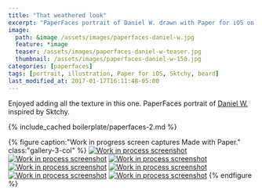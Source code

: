```yaml
---
title: "That weathered look"
excerpt: "PaperFaces portrait of Daniel W. drawn with Paper for iOS on an iPad."
image: 
  path: &image /assets/images/paperfaces-daniel-w.jpg 
  feature: *image
  teaser: /assets/images/paperfaces-daniel-w-teaser.jpg
  thumbnail: /assets/images/paperfaces-daniel-w-150.jpg
categories: [paperfaces]
tags: [portrait, illustration, Paper for iOS, Sktchy, beard]
last_modified_at: 2017-01-17T16:11:48-05:00
---
```


Enjoyed adding all the texture in this one. PaperFaces portrait of [Daniel W.](https://sktchy.com/Uc5fXc) inspired by Sktchy.

{% include_cached boilerplate/paperfaces-2.md %}

{% figure caption:"Work in progress screen captures Made with Paper." class:"gallery-3-col" %}
[![Work in process screenshot](/assets/images/paperfaces-daniel-w-process-1-600.jpg)](/assets/images/paperfaces-daniel-w-process-1-lg.jpg)
[![Work in process screenshot](/assets/images/paperfaces-daniel-w-process-2-600.jpg)](/assets/images/paperfaces-daniel-w-process-2-lg.jpg)
[![Work in process screenshot](/assets/images/paperfaces-daniel-w-process-3-600.jpg)](/assets/images/paperfaces-daniel-w-process-3-lg.jpg)
[![Work in process screenshot](/assets/images/paperfaces-daniel-w-process-4-600.jpg)](/assets/images/paperfaces-daniel-w-process-4-lg.jpg)
[![Work in process screenshot](/assets/images/paperfaces-daniel-w-process-5-600.jpg)](/assets/images/paperfaces-daniel-w-process-5-lg.jpg)
[![Work in process screenshot](/assets/images/paperfaces-daniel-w-process-6-600.jpg)](/assets/images/paperfaces-daniel-w-process-6-lg.jpg)
[![Work in process screenshot](/assets/images/paperfaces-daniel-w-process-7-600.jpg)](/assets/images/paperfaces-daniel-w-process-7-lg.jpg)
{% endfigure %}
